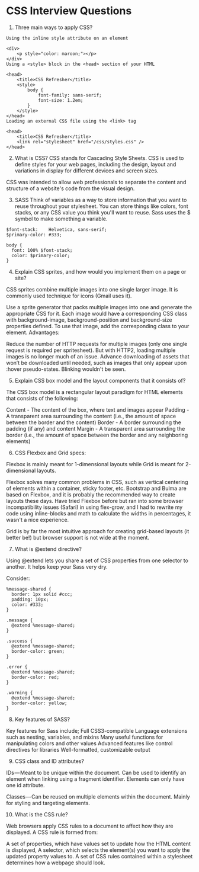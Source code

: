 # CSS Interview Questions

1. Three main ways to apply CSS?
```
Using the inline style attribute on an element

<div>
    <p style="color: maroon;"></p>
</div>
Using a <style> block in the <head> section of your HTML

<head>
    <title>CSS Refresher</title>
    <style>
        body {
            font-family: sans-serif;
            font-size: 1.2em;
        }
    </style>
</head>
Loading an external CSS file using the <link> tag

<head>
    <title>CSS Refresher</title>
    <link rel="stylesheet" href="/css/styles.css" />
</head>
```
2. What is CSS?
CSS stands for Cascading Style Sheets. CSS is used to define styles for your web pages, including the design, layout and variations in display for different devices and screen sizes.

CSS was intended to allow web professionals to separate the content and structure of a website's code from the visual design.

3. SASS 
Think of variables as a way to store information that you want to reuse throughout your stylesheet. You can store things like colors, font stacks, or any CSS value you think you'll want to reuse. Sass uses the $ symbol to make something a variable.
```
$font-stack:    Helvetica, sans-serif;
$primary-color: #333;

body {
  font: 100% $font-stack;
  color: $primary-color;
}
```

4. Explain CSS sprites, and how would you implement them on a page or site?

CSS sprites combine multiple images into one single larger image. It is commonly used technique for icons (Gmail uses it).

Use a sprite generator that packs multiple images into one and generate the appropriate CSS for it.
Each image would have a corresponding CSS class with background-image, background-position and background-size properties defined.
To use that image, add the corresponding class to your element.
Advantages:

Reduce the number of HTTP requests for multiple images (only one single request is required per spritesheet). But with HTTP2, loading multiple images is no longer much of an issue.
Advance downloading of assets that won’t be downloaded until needed, such as images that only appear upon :hover pseudo-states. Blinking wouldn't be seen.

5. Explain CSS box model and the layout components that it consists of?

The CSS box model is a rectangular layout paradigm for HTML elements that consists of the following:

Content - The content of the box, where text and images appear
Padding - A transparent area surrounding the content (i.e., the amount of space between the border and the content)
Border - A border surrounding the padding (if any) and content
Margin - A transparent area surrounding the border (i.e., the amount of space between the border and any neighboring elements)

6. CSS Flexbox and Grid specs:

Flexbox is mainly meant for 1-dimensional layouts while Grid is meant for 2-dimensional layouts.

Flexbox solves many common problems in CSS, such as vertical centering of elements within a container, sticky footer, etc. Bootstrap and Bulma are based on Flexbox, and it is probably the recommended way to create layouts these days. Have tried Flexbox before but ran into some browser incompatibility issues (Safari) in using flex-grow, and I had to rewrite my code using inline-blocks and math to calculate the widths in percentages, it wasn't a nice experience.

Grid is by far the most intuitive approach for creating grid-based layouts (it better be!) but browser support is not wide at the moment.

7. What is @extend directive?

Using @extend lets you share a set of CSS properties from one selector to another. It helps keep your Sass very dry.

Consider:
```
%message-shared {
  border: 1px solid #ccc;
  padding: 10px;
  color: #333;
}

.message {
  @extend %message-shared;
}

.success {
  @extend %message-shared;
  border-color: green;
}

.error {
  @extend %message-shared;
  border-color: red;
}

.warning {
  @extend %message-shared;
  border-color: yellow;
}
```

8. Key features of SASS?

Key features for Sass include;
Full CSS3-compatible
Language extensions such as nesting, variables, and mixins
Many useful functions for manipulating colors and other values
Advanced features like control directives for libraries
Well-formatted, customizable output

9. CSS class and ID attributes?

IDs — Meant to be unique within the document. Can be used to identify an element when linking using a fragment identifier. Elements can only have one id attribute.

Classes — Can be reused on multiple elements within the document. Mainly for styling and targeting elements.

10. What is the CSS rule?

Web browsers apply CSS rules to a document to affect how they are displayed. A CSS rule is formed from:

A set of properties, which have values set to update how the HTML content is displayed,
A selector, which selects the element(s) you want to apply the updated property values to.
A set of CSS rules contained within a stylesheet determines how a webpage should look.


